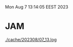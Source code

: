 Mon Aug  7 13:14:05 EEST 2023
# JAM
<a href='./cache/202308/07_13.log'>./cache/202308/07_13.log</a>

